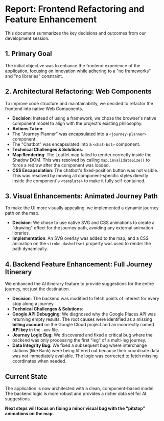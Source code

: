 # Report: Frontend Refactoring and Feature Enhancement

This document summarizes the key decisions and outcomes from our development session.

## 1. Primary Goal

The initial objective was to enhance the frontend experience of the application, focusing on innovation while adhering to a "no frameworks" and "no libraries" constraint.

## 2. Architectural Refactoring: Web Components

To improve code structure and maintainability, we decided to refactor the frontend into native Web Components.

- **Decision**: Instead of using a framework, we chose the browser's native component model to align with the project's existing philosophy.
- **Actions Taken**:
- The "Journey Planner" was encapsulated into a `<journey-planner>` component.
- The "Chatbot" was encapsulated into a `<chat-bot>` component.
- **Technical Challenges & Solutions**:
- **Map Rendering**: The Leaflet map failed to render correctly inside the Shadow DOM. This was resolved by calling `map.invalidateSize()` to force a redraw after the component was loaded.
- **CSS Encapsulation**: The chatbot's fixed-position button was not visible. This was resolved by moving all component-specific styles directly inside the component's `<template>` to make it fully self-contained.

## 3. Visual Enhancements: Animated Journey Path

To make the UI more visually appealing, we implemented a dynamic journey path on the map.

- **Decision**: We chose to use native SVG and CSS animations to create a "drawing" effect for the journey path, avoiding any external animation libraries.
- **Implementation**: An SVG overlay was added to the map, and a CSS animation on the `stroke-dashoffset` property was used to render the path dynamically.

## 4. Backend Feature Enhancement: Full Journey Itinerary

We enhanced the AI itinerary feature to provide suggestions for the entire journey, not just the destination.

- **Decision**: The backend was modified to fetch points of interest for every stop along a journey.
- **Technical Challenges & Solutions**:
- **Google API Debugging**: We diagnosed why the Google Places API was returning empty results. The root causes were identified as a missing **billing account** on the Google Cloud project and an incorrectly named **API key** in the `.env` file.
- **Journey Logic Bug**: We discovered and fixed a critical bug where the backend was only processing the first "leg" of a multi-leg journey.
- **Data Integrity Bug**: We fixed a subsequent bug where interchange stations (like Bank) were being filtered out because their coordinate data was not immediately available. The logic was corrected to fetch missing coordinates when needed.

## Current State

The application is now architected with a clean, component-based model. The backend logic is more robust and provides a richer data set for AI suggestions.

**Next steps will focus on fixing a minor visual bug with the "pitstop" animations on the map.**
